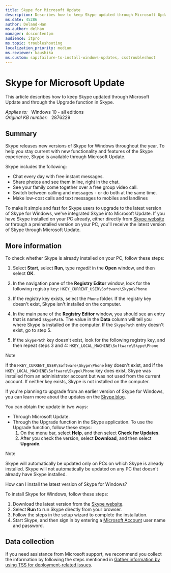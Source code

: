 ```yaml
---
title: Skype for Microsoft Update
description: Describes how to keep Skype updated through Microsoft Update and through the Upgrade function in Skype.
ms.date: 45286
author: Deland-Han
ms.author: delhan
manager: dcscontentpm
audience: itpro
ms.topic: troubleshooting
localization_priority: medium
ms.reviewer: kaushika
ms.custom: sap:failure-to-install-windows-updates, csstroubleshoot
---
```

# Skype for Microsoft Update

This article describes how to keep Skype updated through Microsoft Update and through the Upgrade function in Skype.

_Applies to:_ &nbsp; Windows 10 - all editions  
_Original KB number:_ &nbsp; 2876229

## Summary

Skype releases new versions of Skype for Windows throughout the year. To help you stay current with new functionality and features of the Skype experience, Skype is available through Microsoft Update.

Skype includes the following:

- Chat every day with free instant messages.
- Share photos and see them inline, right in the chat.
- See your family come together over a free group video call.
- Switch between calling and messages - or do both at the same time.
- Make low-cost calls and text messages to mobiles and landlines

To make it simple and fast for Skype users to upgrade to the latest version of Skype for Windows, we've integrated Skype into Microsoft Update. If you have Skype installed on your PC already, either directly from [Skype website](https://www.skype.com/) or through a preinstalled version on your PC, you'll receive the latest version of Skype through Microsoft Update.

## More information

To check whether Skype is already installed on your PC, follow these steps:

1. Select **Start**, select **Run**, type *regedit* in the **Open** window, and then select **OK**.
2. In the navigation pane of the **Registry Editor** window, look for the following registry key: `HKEY_CURRENT_USER\Software\Skype\Phone`

3. If the registry key exists, select the `Phone` folder. If the registry key doesn't exist, Skype isn't installed on the computer.
4. In the main pane of the **Registry Editor** window, you should see an entry that is named `SkypePath`. The value in the **Data** column will tell you where Skype is installed on the computer. If the `SkypePath` entry doesn't exist, go to step 5.
5. If the `SkypePath` key doesn't exist, look for the following registry key, and then repeat steps 3 and 4: `HKEY_LOCAL_MACHINE\Software\Skype\Phone`

> [!NOTE]
> If the `HKEY_CURRENT_USER\Software\Skype\Phone` key doesn't exist, and if the `HKEY_LOCAL_MACHINE\Software\Skype\Phone` key does exist, Skype was installed from an administrator account but was not used from the current account. If neither key exists, Skype is not installed on the computer.

If you're planning to upgrade from an earlier version of Skype for Windows, you can learn more about the updates on the [Skype blog](https://www.skype.com/en/blogs/).

You can obtain the update in two ways:

- Through Microsoft Update.
- Through the Upgrade function in the Skype application. To use the Upgrade function, follow these steps:
  1. On the menu bar, select **Help**, and then select **Check for Updates**.
  2. After you check the version, select **Download**, and then select **Upgrade**.

> [!NOTE]
> Skype will automatically be updated only on PCs on which Skype is already installed. Skype will not automatically be updated on any PC that doesn't already have Skype installed.

How can I install the latest version of Skype for Windows?

To install Skype for Windows, follow these steps:

1. Download the latest version from the [Skype website](https://www.skype.com/).
2. Select **Run** to run Skype directly from your browser.
3. Follow the steps in the setup wizard to complete the installation.
4. Start Skype, and then sign in by entering a [Microsoft Account](https://support.skype.com/en/faq/fa12059/what-is-a-microsoft-account?frompage=search&q=microsoft+account&fromsearchfirstpage=false) user name and password.

## Data collection

If you need assistance from Microsoft support, we recommend you collect the information by following the steps mentioned in [Gather information by using TSS for deployment-related issues](../windows-troubleshooters/gather-information-using-tss-deployment.md).
